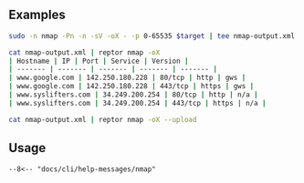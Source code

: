 ## Examples

```bash title="Nmap scan"
sudo -n nmap -Pn -n -sV -oX - -p 0-65535 $target | tee nmap-output.xml
```

```bash title="Format nmap output"
cat nmap-output.xml | reptor nmap -oX
| Hostname | IP | Port | Service | Version |
| ------- | ------- | ------- | ------- | ------- |
| www.google.com | 142.250.180.228 | 80/tcp | http | gws |
| www.google.com | 142.250.180.228 | 443/tcp | https | gws |
| www.syslifters.com | 34.249.200.254 | 80/tcp | http | n/a |
| www.syslifters.com | 34.249.200.254 | 443/tcp | https | n/a |
```

```bash title="Upload table to notes"
cat nmap-output.xml | reptor nmap -oX --upload
```

## Usage
```
--8<-- "docs/cli/help-messages/nmap"
```
